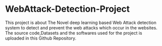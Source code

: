# WebAttack-Detection-Project

This project is about The Novel deep learning based Web Attack detection system to detect and prevent the web attacks which occur in the websites. 
The source code,Datasets and the softwares used for the project is uploaded in this Github Repository.
